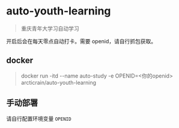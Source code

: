 # auto-youth-learning

> 重庆青年大学习自动学习

开启后会在每天零点自动打卡。需要 openid，请自行抓包获取。

## docker

> docker run -itd --name auto-study -e OPENID=\<你的openid> arcticrain/auto-youth-learning

## 手动部署

请自行配置环境变量 `OPENID`